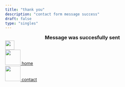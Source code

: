 ```yaml
---
title: "thank you"
description: "contact form message success"
draft: false
type: "singles"
---
```



<h3 style="margin: auto; text-align: center;">Message was succesfully sent</h3>

<div class="row d-flex mt-3 mb-5">
<div class="col-auto" style="margin: auto !important;">
	<img src="/svg/check-icon.svg" width="30px" height="30px">
</div>
</div>

<div class="pages d-flex justify-content-center">


<a class="icon pages-icon" href="/" rel="home">
<div class="pages-button justify-content-center">
<img src="/svg/home-icon.svg" width="50px" height="50px">
<span class="pages-icon-text">home</span>
</div>
</a>

<a class="icon pages-icon" href="/contact/" rel="contact">
<div class="pages-button justify-content-center">
<img src="/svg/contact-icon.svg" width="50px" height="50px">
<span class="pages-icon-text">contact</span>
</div>
</a>


</div>


